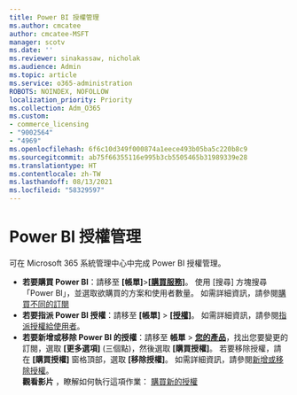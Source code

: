 ```yaml
---
title: Power BI 授權管理
ms.author: cmcatee
author: cmcatee-MSFT
manager: scotv
ms.date: ''
ms.reviewer: sinakassaw, nicholak
ms.audience: Admin
ms.topic: article
ms.service: o365-administration
ROBOTS: NOINDEX, NOFOLLOW
localization_priority: Priority
ms.collection: Adm_O365
ms.custom:
- commerce_licensing
- "9002564"
- "4969"
ms.openlocfilehash: 6f6c10d349f000874a1eece493b05ba5c220b8c9
ms.sourcegitcommit: ab75f66355116e995b3cb5505465b31989339e28
ms.translationtype: HT
ms.contentlocale: zh-TW
ms.lasthandoff: 08/13/2021
ms.locfileid: "58329597"
---
```

# <a name="power-bi-license-management"></a>Power BI 授權管理

可在 Microsoft 365 系統管理中心中完成 Power BI 授權管理。

- **若要購買 Power BI**：請移至 **[帳單]**\>**[[購買服務]](https://go.microsoft.com/fwlink/p/?linkid=868433)**。 使用 [搜尋] 方塊搜尋「Power BI」，並選取欲購買的方案和使用者數量。 如需詳細資訊，請參閱[購買不同的訂閱](https://docs.microsoft.com/microsoft-365/commerce/try-or-buy-microsoft-365#buy-a-different-subscription)
- **若要指派 Power BI 授權**：請移至 **[帳單]** > **[[授權]](https://go.microsoft.com/fwlink/p/?linkid=842264)**。 如需詳細資訊，請參閱[指派授權給使用者](https://docs.microsoft.com/microsoft-365/admin/manage/assign-licenses-to-users)。
- **若要新增或移除 Power BI 的授權**：請移至 **帳單** > **[您的產品](https://go.microsoft.com/fwlink/p/?linkid=842054)**，找出您要變更的訂閱，選取 **[更多選項]** (三個點)，然後選取 **[購買授權]**。 若要移除授權，請在 **[購買授權]** 窗格頂部，選取 **[移除授權]**。 如需詳細資訊，請參閱[新增或移除授權](https://docs.microsoft.com/microsoft-365/commerce/licenses/buy-licenses)。\
**觀看影片** ，瞭解如何執行這項作業： [購買新的授權](https://go.microsoft.com/fwlink/p/?linkid=2154857)